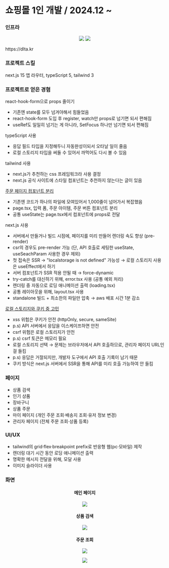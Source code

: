 <h1>쇼핑몰 1인 개발 / 2024.12 ~ </h1>

### 인프라
<p align="center">
  <img src="https://github.com/user-attachments/assets/fee97e3b-fe2a-4662-b7e6-555f3c8f68e5" />
  <img src="https://github.com/user-attachments/assets/b3528f47-4cdb-4fd4-a5bb-2eed72233c6c" />
</p>

<p>https://dlta.kr</p>

### 프로젝트 스킬
next.js 15 앱 라우터, typeScript 5, tailwind 3

### 프로젝트로 얻은 경혐
react-hook-form으로 props 줄이기
<ul>
  <li>기존엔 state를 모두 넘겨야해서 힘들었음</li>
  <li>react-hook-form 도입 후 register, watch만 props로 넘기면 되서 편해짐</li>
  <li>useRef도 일일히 넘기는 게 아니라, SetFocus 하나만 넘기면 되서 편해짐</li>
</ul>

typeScript 사용
<ul>
  <li>응답 필드 타입을 지정해두니 자동완성이되서 오타날 일이 줄음</li>
  <li>로컬 스토리지 타입을 써둘 수 있어서 까먹어도 다시 볼 수 있음</li>
</ul>

tailwind 사용
<ul>
  <li>next.js가 추천하는 css 프레임워크라 사용 결정</li>
  <li>next.js 공식 사이트에 스타일 컴포넌트는 추천하지 않는다는 글이 있음</li>
</ul>
<a href="https://github.com/kimtaehyun304/tama/blob/309649ccf024d3f8a79896fe5216417f5f0d516f/app/order/page.tsx#L92">
  주문 페이지 컴포넌트 분리
</a>
<ul>
  <li>기존엔 코드가 하나의 파일에 모여있어서 1,000줄이 넘어가서 복잡했음</li>
  <li>page.tsx, 입력 폼, 주문 아이템, 주문 버튼 컴포넌트 분리</li>
  <li>공통 useState는 page.tsx에서 컴포넌트에 props로 전달</li>
</ul>

next.js 사용
<ul>
  <li>서버에서 만들거나 빌드 시점에, 페이지를 미리 만들어 렌더링 속도 향상 (pre-render)</li>
  <li>csr의 경우도 pre-render 가능 (단, API 호출로 세팅한 useState, useSeachParam 사용한 경우 제외)</li>
  <li>첫 접속은 SSR → "localstorage is not defined" 가능성 → 로컬 스토리지 사용은 useEffect에서 하기</li>
  <li>서버 컴포넌트가 SSR 적용 안될 때 → force-dynamic</li>  
  <li>try-catch를 대신하기 위해, error.tsx 사용 (공통 예외 처리)</li>
  <li>렌더링 중 자동으로 로딩 애니메이션 출력 (loading.tsx)</li>
  <li>공통 레이아웃을 위해, layout.tsx 사용</li>  
  <li>standalone 빌드 + 최소한의 파일만 압축 → aws 배포 시간 1분 감소</li>
</ul>

<a href="https://velog.io/@hyungman304/%ED%86%A0%ED%81%B0-%EB%B3%B4%EA%B4%80-%EC%9C%84%EC%B9%98-%EA%B3%A0%EC%B0%B0">
  로컬 스토리지와 쿠키 중 고민
</a>
<ul>
  <li>xss 위험은 쿠키가 안전 (httpOnly, secure, sameSite)</li>
  <li>p.s) API 서버에서 응답을 이스케이프하면 안전</li>
  <li>csrf 위험은 로컬 스토리지가 안전</li>
  <li>p.s) csrf 토큰은 메모리 필요</li>
  <li>로컬 스토리지 선택 → 문제는 브라우저에서 API 호출하므로, 관리자 페이지 URL인걸 들킴</li>
  <li>p.s) 응답은 거절되지만, 개발자 도구에서 API 호출 기록이 남기 때문</li>
  <li>쿠키 방식은 next.js 서버에서 SSR을 통해 API를 미리 호출 가능하여 안 들킴</li>
</ul>

### 페이지
<ul>
  <li>상품 검색</li>
  <li>인기 상품</li>
  <li>장바구니</li>
  <li>상품 주문</li>
  <li>마이 페이지 (개인 주문 조회·배송지 조회·유저 정보 변경)</li>
  <li>관리자 페이지 (전체 주문 조회·상품 등록)</li>
</ul>

### UI/UX
<ul>
  <li>tailwind의 grid·flex·breakpoint prefix로 반응형 웹(pc·모바일) 제작</li>
  <li>렌더링 대기 시간 동안 로딩 애니메이션 출력</li>
  <li>명확한 메시지 전달을 위해, 모달 사용</li>
  <li>이미지 슬라이더 사용</li>
</ul>

### 화면
<h4 align="center">메인 페이지</h4>
<p align="center">
<img src="https://github.com/user-attachments/assets/a2eb56ba-5ce4-4659-bac0-aff5b75a0887" />
</p>

<h4 align="center">상품 검색</h4>
<p align="center">
<img src="https://github.com/user-attachments/assets/2725d254-418a-413a-a349-526648ed98a8" />
</p>

<h4 align="center">주문 조회</h4>
<p align="center">
<img src="https://github.com/user-attachments/assets/0e69a6a8-eb4b-4a16-b827-7875befa78ed" />
</p>

<p align="center">
<img src="https://github.com/user-attachments/assets/3987367e-4403-4355-9e77-7a3fedacd27b" />
</p>



